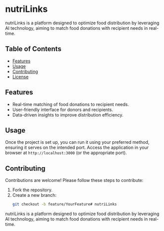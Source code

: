 # nutriLinks

nutriLinks is a platform designed to optimize food distribution by leveraging AI technology, aiming to match food donations with recipient needs in real-time.

## Table of Contents
- [Features](#features)
- [Usage](#usage)
- [Contributing](#contributing)
- [License](#license)

## Features
- Real-time matching of food donations to recipient needs.
- User-friendly interface for donors and recipients.
- Data-driven insights to improve distribution efficiency.

## Usage
Once the project is set up, you can run it using your preferred method, ensuring it serves on the intended port. Access the application in your browser at `http://localhost:3000` (or the appropriate port).

## Contributing
Contributions are welcome! Please follow these steps to contribute:

1. Fork the repository.
2. Create a new branch:
   ```bash
   git checkout -b feature/YourFeature# nutriLinks
nutriLinks is a platform designed to optimize food distribution by leveraging AI technology, aiming to match food donations with recipient needs in real-time.
